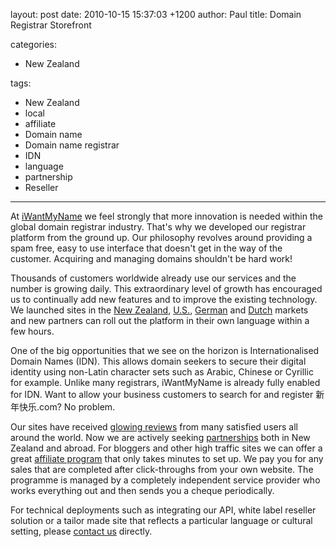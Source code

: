 layout: post
date: 2010-10-15 15:37:03 +1200
author: Paul
title: Domain Registrar Storefront

categories:
  - New Zealand

tags:
  - New Zealand
  - local
  - affiliate
  - Domain name
  - Domain name registrar
  - IDN
  - language
  - partnership
  - Reseller

----

At [iWantMyName](https://iwantmyname.co.nz/) we feel strongly that more innovation is needed within the global domain registrar industry. That's why we developed our registrar platform from the ground up. Our philosophy revolves around providing a spam free, easy to use interface that doesn't get in the way of the customer. Acquiring and managing domains shouldn't be hard work!

Thousands of customers worldwide already use our services and the number is growing daily. This extraordinary level of growth has encouraged us to continually add new features and to improve the existing technology. We launched sites in the [New Zealand](https://iwantmyname.co.nz/), [U.S.](https://iwantmyname.com/), [German](http://meinname.de/) and [Dutch](http://benikvrij.nl/) markets and new partners can roll out the platform in their own language within a few hours. 

One of the big opportunities that we see on the horizon is Internationalised Domain Names (IDN). This allows domain seekers to secure their digital identity using non-Latin character sets such as Arabic, Chinese or Cyrillic for example. Unlike many registrars, iWantMyName is already fully enabled for IDN. Want to allow your business customers to search for and register 新年快乐.com? No problem.

Our sites have received [glowing reviews](https://iwantmyname.com/about) from many satisfied users all around the world. Now we are actively seeking [partnerships](https://iwantmyname.com/partner) both in New Zealand and abroad. For bloggers and other high traffic sites we can offer a great [affiliate program](https://iwantmyname.com/affiliate) that only takes minutes to set up. We pay you for any sales that are completed after click-throughs from your own website. The programme is managed by a completely independent service provider who works everything out and then sends you a cheque periodically.

For technical deployments such as integrating our API, white label reseller solution or a tailor made site that reflects a particular language or cultural setting, please [contact us](https://iwantmyname.com/support) directly.
